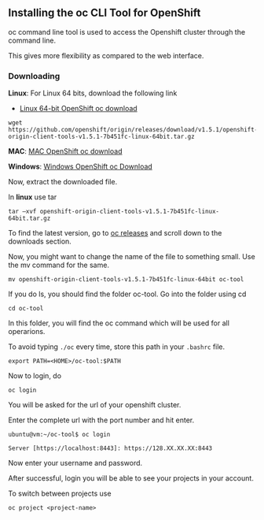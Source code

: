 ## Installing the oc CLI Tool for OpenShift
oc command line tool is used to access the Openshift cluster through the command line.

This gives more flexibility as compared to the web interface.

### Downloading
**Linux**: For Linux 64 bits, download the following link
 -  [Linux 64-bit OpenShift oc download](https://github.com/openshift/origin/releases/download/v1.5.1/openshift-origin-client-tools-v1.5.1-7b451fc-linux-64bit.tar.gz)
```shekk
wget https://github.com/openshift/origin/releases/download/v1.5.1/openshift-origin-client-tools-v1.5.1-7b451fc-linux-64bit.tar.gz
```
**MAC**: [MAC OpenShift oc download](https://github.com/openshift/origin/releases/download/v1.5.1/openshift-origin-client-tools-v1.5.1-7b451fc-mac.zip)

**Windows**: [Windows OpenShift oc Download](https://github.com/openshift/origin/releases/download/v1.5.1/openshift-origin-client-tools-v1.5.1-7b451fc-windows.zip)

Now, extract the downloaded file.

In **linux** use tar
```shell
tar –xvf openshift-origin-client-tools-v1.5.1-7b451fc-linux-64bit.tar.gz
```

To find the latest version, go to [oc releases](https://github.com/openshift/origin/releases) 
and scroll down to the downloads section.

Now, you might want to change the name of the file to something small. Use the mv command for the same.
```shell
mv openshift-origin-client-tools-v1.5.1-7b451fc-linux-64bit oc-tool
```
If you do ls, you should find the folder oc-tool. Go into the folder using cd
```shell
cd oc-tool
```
In this folder, you will find the oc command which will be used for all operarions.

To avoid typing `./oc` every time, store this path in your `.bashrc` file.
```shell
export PATH=<HOME>/oc-tool:$PATH
```
Now to login, do
```shell
oc login
```
You will be asked for the url of your openshift cluster.

Enter the complete url with the port number and hit enter.
```shell
ubuntu@vm:~/oc-tool$ oc login

Server [https://localhost:8443]: https://128.XX.XX.XX:8443
```
Now enter your username and password.

After successful, login you will be able to see your projects in your account.

To switch between projects use
```shell
oc project <project-name>
```
